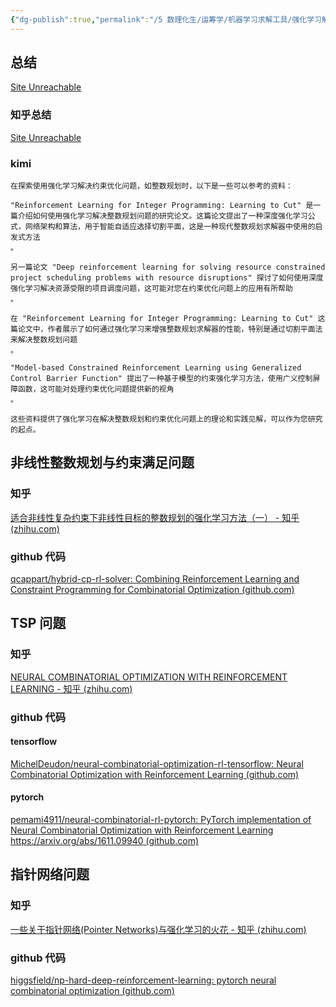 ```yaml
---
{"dg-publish":true,"permalink":"/5 数理化生/运筹学/机器学习求解工具/强化学习解组合优化问题rl-cop/","title":"强化学习解组合优化问题rl-cop"}
---
```



## 总结
[Site Unreachable](https://zhuanlan.zhihu.com/p/560810810)
### 知乎总结
[Site Unreachable](https://zhuanlan.zhihu.com/p/598871988)
### kimi
```
在探索使用强化学习解决约束优化问题，如整数规划时，以下是一些可以参考的资料：

"Reinforcement Learning for Integer Programming: Learning to Cut" 是一篇介绍如何使用强化学习解决整数规划问题的研究论文。这篇论文提出了一种深度强化学习公式，网络架构和算法，用于智能自适应选择切割平面，这是一种现代整数规划求解器中使用的启发式方法
。

另一篇论文 "Deep reinforcement learning for solving resource constrained project scheduling problems with resource disruptions" 探讨了如何使用深度强化学习解决资源受限的项目调度问题，这可能对您在约束优化问题上的应用有所帮助
。

在 "Reinforcement Learning for Integer Programming: Learning to Cut" 这篇论文中，作者展示了如何通过强化学习来增强整数规划求解器的性能，特别是通过切割平面法来解决整数规划问题
。

"Model-based Constrained Reinforcement Learning using Generalized Control Barrier Function" 提出了一种基于模型的约束强化学习方法，使用广义控制屏障函数，这可能对处理约束优化问题提供新的视角
。

这些资料提供了强化学习在解决整数规划和约束优化问题上的理论和实践见解，可以作为您研究的起点。
```
## 非线性整数规划与约束满足问题
### 知乎
[适合非线性复杂约束下非线性目标的整数规划的强化学习方法（一） - 知乎 (zhihu.com)](https://zhuanlan.zhihu.com/p/181183646)
### github 代码
[qcappart/hybrid-cp-rl-solver: Combining Reinforcement Learning and Constraint Programming for Combinatorial Optimization (github.com)](https://github.com/qcappart/hybrid-cp-rl-solver)

## TSP 问题
### 知乎
[NEURAL COMBINATORIAL OPTIMIZATION WITH REINFORCEMENT LEARNING - 知乎 (zhihu.com)](https://zhuanlan.zhihu.com/p/396342061)
### github 代码
#### tensorflow
[MichelDeudon/neural-combinatorial-optimization-rl-tensorflow: Neural Combinatorial Optimization with Reinforcement Learning (github.com)](https://github.com/MichelDeudon/neural-combinatorial-optimization-rl-tensorflow)
#### pytorch
[pemami4911/neural-combinatorial-rl-pytorch: PyTorch implementation of Neural Combinatorial Optimization with Reinforcement Learning https://arxiv.org/abs/1611.09940 (github.com)](https://github.com/pemami4911/neural-combinatorial-rl-pytorch)

## 指针网络问题
### 知乎
[一些关于指针网络(Pointer Networks)与强化学习的火花 - 知乎 (zhihu.com)](https://zhuanlan.zhihu.com/p/530354902)
### github 代码
[higgsfield/np-hard-deep-reinforcement-learning: pytorch neural combinatorial optimization (github.com)](https://github.com/higgsfield/np-hard-deep-reinforcement-learning)